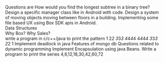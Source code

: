 
Questions are 
How would you find the longest subtree in a binary tree?
Design a specific manager class like in Android with code.
Design a system of moving objects moving between floors in a building.
Implementing some file based UX using Box SDK apis in Android.  
Data Structures  
Why Box? Why Sales?  
write a program in c/c++/java to print the pattern 1 2*2 3*3*3 4*4*4*4 4*4*4*4 3*3*3 2*2 1
Implement deadlock in java 
Features of mongo db 
Questions related to dynamic programming 
Implement Encapsulation using java Beans.
Write a program to print the series 4,6,12,18,30,42,60,72
